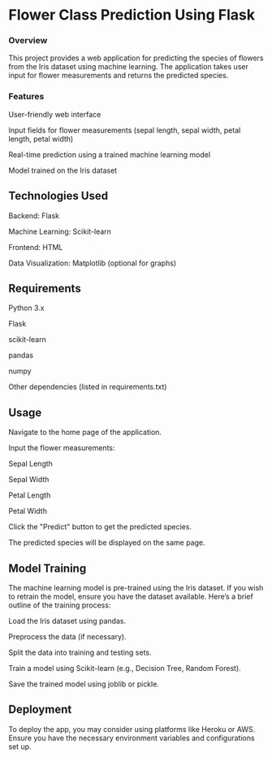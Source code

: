 # Flower Class Prediction Using Flask 


### Overview
This project provides a web application for predicting the species of flowers from the Iris dataset using machine learning. The application takes user input for flower measurements and returns the predicted species.

### Features

User-friendly web interface

Input fields for flower measurements (sepal length, sepal width, petal length, petal width)

Real-time prediction using a trained machine learning model

Model trained on the Iris dataset


## Technologies Used

Backend: Flask

Machine Learning: Scikit-learn

Frontend: HTML

Data Visualization: Matplotlib (optional for graphs)

## Requirements

Python 3.x

Flask

scikit-learn

pandas

numpy

Other dependencies (listed in requirements.txt)



## Usage

Navigate to the home page of the application.

Input the flower measurements:

Sepal Length

Sepal Width

Petal Length

Petal Width

Click the "Predict" button to get the predicted species.

The predicted species will be displayed on the same page.

## Model Training

The machine learning model is pre-trained using the Iris dataset. If you wish to retrain the model, ensure you have the dataset available. Here’s a brief outline of the training process:

Load the Iris dataset using pandas.

Preprocess the data (if necessary).

Split the data into training and testing sets.

Train a model using Scikit-learn (e.g., Decision Tree, Random Forest).

Save the trained model using joblib or pickle.

## Deployment

To deploy the app, you may consider using platforms like Heroku or AWS. Ensure you have the necessary environment variables and configurations set up.

